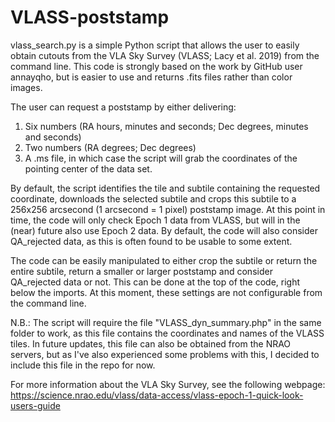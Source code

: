 # VLASS-poststamp

vlass_search.py is a simple Python script that allows the user to easily obtain cutouts from the VLA Sky Survey (VLASS; Lacy et al. 2019) from the command line. This code is strongly based on the work by GitHub user annayqho, but is easier to use and returns .fits files rather than color images.

The user can request a poststamp by either delivering:
1. Six numbers (RA hours, minutes and seconds; Dec degrees, minutes and seconds)
2. Two numbers (RA degrees; Dec degrees)
3. A .ms file, in which case the script will grab the coordinates of the pointing center of the data set.

By default, the script identifies the tile and subtile containing the requested coordinate, downloads the selected subtile and crops this subtile to a 256x256 arcsecond (1 arcsecond = 1 pixel) poststamp image. At this point in time, the code will only check Epoch 1 data from VLASS, but will in the (near) future also use Epoch 2 data. By default, the code will also consider QA_rejected data, as this is often found to be usable to some extent.

The code can be easily manipulated to either crop the subtile or return the entire subtile, return a smaller or larger poststamp and consider QA_rejected data or not. This can be done at the top of the code, right below the imports. At this moment, these settings are not configurable from the command line.

N.B.: The script will require the file "VLASS_dyn_summary.php" in the same folder to work, as this file contains the coordinates and names of the VLASS tiles. In future updates, this file can also be obtained from the NRAO servers, but as I've also experienced some problems with this, I decided to include this file in the repo for now.

For more information about the VLA Sky Survey, see the following webpage: https://science.nrao.edu/vlass/data-access/vlass-epoch-1-quick-look-users-guide
